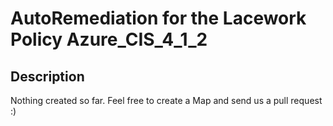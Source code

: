 # AutoRemediation for the Lacework Policy Azure_CIS_4_1_2

## Description
Nothing created so far. Feel free to create a Map and send us a pull request :)
